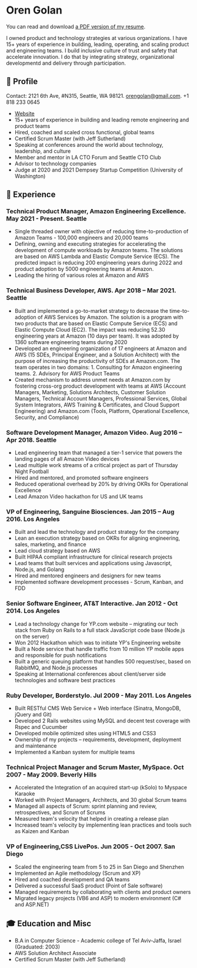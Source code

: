 # Oren Golan

You can read and download [a PDF version of my resume](oren-golan-resume.pdf).

I owned product and technology strategies at various organizations. I have 15+ years of experience in building, leading, operating, and scaling product and engineering teams. I build inclusive culture of trust and safety that accelerate innovation. I do that by integrating strategy, organizational developmentd and delivery through participation.

## 👤 Profile

Contact: 2121 6th Ave, #N315, Seattle, WA 98121. [orengolan@gmail.com](mailto:orengolan@gmail.com). +1 818 233 0645

* [Website](https://oren.github.io/articles)
* 15+ years of experience in building and leading remote engineering and product teams
* Hired, coached and scaled cross functional, global teams
* Certified Scrum Master (with Jeff Sutherland)
* Speaking at conferences around the world about technology, leadership, and culture
* Member and mentor in LA CTO Forum and Seattle CTO Club
* Advisor to technology companies
* Judge at 2020 and 2021 Dempsey Startup Competition (University of Washington)

## 💼 Experience

### Technical Product Manager, Amazon Engineering Excellence. May 2021 - Present. Seattle
* Single threaded owner with objective of reducing time-to-production of Amazon Teams - 100,000 engineers and 20,000 teams
* Defining, owning and executing strategies for accelerating the development of compute workloads by Amazon teams. The solutions are based on AWS Lambda and Elastic Compute Service (ECS). The predicted impact is reducing 200 engineering years during 2022 and product adoption by 5000 engineering teams at Amazon.
* Leading the hiring of various roles at Amazon and AWS

### Technical Business Developer, AWS. Apr 2018 – Mar 2021. Seattle
* Built and implemented a go-to-market strategy to decrease the time-to-adoption of AWS Services by Amazon. The solution is a program with two products that are based on Elastic Compute Service (ECS) and Elastic Compute Cloud (EC2). The impact was reducing 52.30 engineering years at Amazon (10 days per team). It was adopted by 1360 software engineering teams during 2020
* Developed an engineering organization of 17 engineers at Amazon and AWS (15 SDEs, Principal Engineer, and a Solution Architect) with the purpose of increasing the productivity of SDEs at Amazon.com. The team operates in two domains: 1. Consulting for Amazon engineering teams. 2. Advisory for AWS Product Teams
* Created mechanism to address unmet needs at Amazon.com by fostering cross-org product development with teams at AWS (Account Managers, Marketing, Solutions Architects, Customer Solution Managers, Technical Account Managers, Professional Services, Global System Integrators, AWS Training & Certificates, and Cloud Support Engineering) and Amazon.com (Tools, Platform, Operational Excellence, Security, and Compliance)

### Software Development Manager, Amazon Video. Aug 2016 – Apr 2018.   Seattle
* Lead engineering team that managed a tier-1 service that powers the landing pages of all Amazon Video devices
* Lead multiple work streams of a critical project as part of Thursday Night Football
* Hired and mentored, and promoted software engineers
* Reduced operational overhead by 20% by driving OKRs for Operational Excellence
* Lead Amazon Video hackathon for US and UK teams

### VP of Engineering, Sanguine Biosciences. Jan 2015 – Aug 2016.   Los Angeles
* Built and lead the technology and product strategy for the company
* Lean an execution strategy based on OKRs for aligning engineering, sales, marketing, and finance
* Lead cloud strategy based on AWS
* Built HIPAA compliant infrastructure for clinical research projects
* Lead teams that built services and applications using Javascript, Node.js, and Golang
* Hired and mentored engineers and designers for new teams
* Implemented software development processes - Scrum, Kanban, and FDD

### Senior Software Engineer, AT&T Interactive. Jan 2012 - Oct 2014. Los Angeles
* Lead a technology change for YP.com website – migrating our tech stack from Ruby on Rails to a full stack JavaScript code base (Node.js on the server)
* Won 2012 Hackathon which was to initiate YP's Engineering website
* Built a Node service that handle traffic from 10 million YP mobile apps and responsible for push notifications
* Built a generic queuing platform that handles 500 request/sec, based on RabbitMQ, and Node.js processes
* Speaking at International conferences about client/server side technologies and software best practices

### Ruby Developer, Borderstylo. Jul 2009 - May 2011. Los Angeles
* Built RESTful CMS Web Service + Web interface (Sinatra, MongoDB, jQuery and Git)
* Developed 2 Rails websites using MySQL and decent test coverage with Rspec and Cucumber
* Developed mobile optimized sites using HTML5 and CSS3
* Ownership of my projects – requirements, development, deployment and maintenance
* Implemented a Kanban system for multiple teams

### Technical Project Manager and Scrum Master, MySpace. Oct 2007 - May 2009. Beverly Hills
* Accelerated the Integration of an acquired start-up (kSolo) to Myspace Karaoke
* Worked with Project Managers, Architects, and 30 global Scrum teams
* Managed all aspects of Scrum: sprint planning and review, retrospectives, and Scrum of Scrums
* Measured team's velocity that helped in creating a release plan
* Increased team's velocity by implementing lean practices and tools such as Kaizen and Kanban

### VP of Engineering,CSS LivePos. Jun 2005 - Oct 2007. San Diego
* Scaled the engineering team from 5 to 25 in San Diego and Shenzhen
* Implemented an Agile methodology (Scrum and XP)
* Hired and coached development and QA teams
* Delivered a successful SaaS product (Point of Sale software)
* Managed requirements by collaborating with clients and product owners
* Migrated legacy projects (VB6 and ASP) to modern environment (C# and ASP.NET)

## 🎓 Education and Misc
* B.A in Computer Science - Academic college of Tel Aviv-Jaffa, Israel (Graduated: 2003)
* AWS Solution Architect Associate
* Certified Scrum Master (with Jeff Sutherland)

